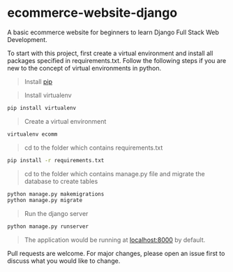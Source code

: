 # ecommerce-website-django
A basic ecommerce website for beginners to learn Django Full Stack Web Development.

To start with this project, first create a virtual environment and install all packages specified in requirements.txt.
Follow the following steps if you are new to the concept of virtual environments in python.

> Install [pip](https://pypi.org/project/pip/)

> Install virtualenv
```bash
pip install virtualenv
```
> Create a virtual environment
```bash
virtualenv ecomm
```
> cd to the folder which contains requirements.txt
```bash
pip install -r requirements.txt
```
> cd to the folder which contains manage.py file and migrate the database to create tables
```bash
python manage.py makemigrations
python manage.py migrate
```
> Run the django server
```bash
python manage.py runserver
```
> The application would be running at [localhost:8000](https://localhost:8000/) by default.

Pull requests are welcome. For major changes, please open an issue first to discuss what you would like to change.
